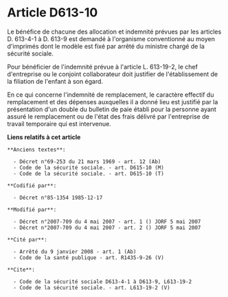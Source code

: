 # Article D613-10

Le bénéfice de chacune des allocation et indemnité prévues par les articles D. 613-4-1 à D. 613-9 est demandé à l'organisme
conventionné au moyen d'imprimés dont le modèle est fixé par arrêté du ministre chargé de la sécurité sociale. 

Pour bénéficier de l'indemnité prévue à l'article L. 613-19-2, le chef d'entreprise ou le conjoint collaborateur doit
justifier de l'établissement de la filiation de l'enfant à son égard.

En ce qui concerne l'indemnité de remplacement, le caractère effectif du remplacement et des dépenses auxquelles il a donné
lieu est justifié par la présentation d'un double du bulletin de paie établi pour la personne ayant assuré le remplacement ou
de l'état des frais délivré par l'entreprise de travail temporaire qui est intervenue.

**Liens relatifs à cet article**

	**Anciens textes**:

	  - Décret n°69-253 du 21 mars 1969 - art. 12 (Ab)
	  - Code de la sécurité sociale. - art. D615-10 (M)
	  - Code de la sécurité sociale. - art. D615-10 (T)

	**Codifié par**:

	  - Décret n°85-1354 1985-12-17

	**Modifié par**:

	  - Décret n°2007-709 du 4 mai 2007 - art. 1 () JORF 5 mai 2007
	  - Décret n°2007-709 du 4 mai 2007 - art. 2 () JORF 5 mai 2007

	**Cité par**:

	  - Arrêté du 9 janvier 2008 - art. 1 (Ab)
	  - Code de la santé publique - art. R1435-9-26 (V)

	**Cite**:

	  - Code de la sécurité sociale D613-4-1 à D613-9, L613-19-2
	  - Code de la sécurité sociale. - art. L613-19-2 (V)
